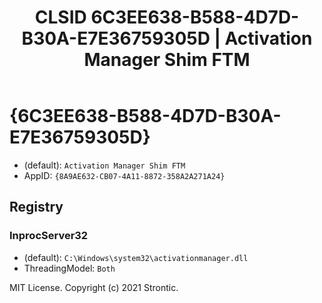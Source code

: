 ﻿---
title: "CLSID 6C3EE638-B588-4D7D-B30A-E7E36759305D | Activation Manager Shim FTM"
excerpt: What is COM-Object CLSID 6C3EE638-B588-4D7D-B30A-E7E36759305D?
---

# {6C3EE638-B588-4D7D-B30A-E7E36759305D}

* (default): `Activation Manager Shim FTM`
* AppID: `{8A9AE632-CB07-4A11-8872-358A2A271A24}`

## Registry


### InprocServer32

* (default): `C:\Windows\system32\activationmanager.dll`
* ThreadingModel: `Both`

MIT License. Copyright (c) 2021 Strontic.


